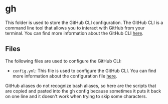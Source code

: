 # gh

This folder is used to store the GitHub CLI configuration. The GitHub CLI is a command line tool that allows you to interact with GitHub from your terminal. You can find more information about the GitHub CLI [here](https://cli.github.com/).

## Files

The following files are used to configure the GitHub CLI:

- `config.yml`: This file is used to configure the GitHub CLI. You can find more information about the configuration file [here](https://cli.github.com/manual/gh_config_set).

GitHub aliases do not recognize bash aliases, so here are the scripts that are copied and pasted into the gh config because sometimes it puts it back on one line and it doesn't work when trying to skip some characters.